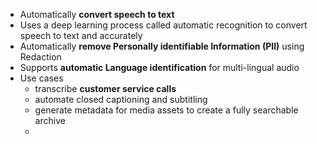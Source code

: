 - Automatically **convert speech to text**
- Uses a deep learning process called automatic recognition to convert speech to text and accurately
- Automatically **remove Personally identifiable Information (PII)** using Redaction
- Supports **automatic Language identification** for multi-lingual audio
- Use cases
	- transcribe **customer service calls**
	- automate closed captioning and subtitling 
	- generate metadata for media assets to create a fully searchable archive
	- 